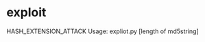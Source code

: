 exploit
====
HASH_EXTENSION_ATTACK
Usage: expliot.py <md5string> <appendstring> [length of md5string]
